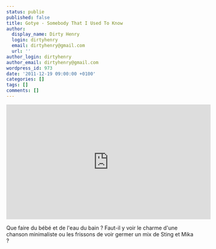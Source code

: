 ```yaml
---
status: publie
published: false
title: Gotye - Somebody That I Used To Know
author:
  display_name: Dirty Henry
  login: dirtyhenry
  email: dirtyhenry@gmail.com
  url: ''
author_login: dirtyhenry
author_email: dirtyhenry@gmail.com
wordpress_id: 973
date: '2011-12-19 09:00:00 +0100'
categories: []
tags: []
comments: []
---
```

<iframe width="540" height="304" src="http://www.youtube.com/embed/8UVNT4wvIGY" frameborder="0" allowfullscreen></iframe>

Que faire du bébé et de l'eau du bain ? Faut-il y voir le charme d'une chanson minimaliste ou les frissons de voir germer un mix de Sting et Mika ?
